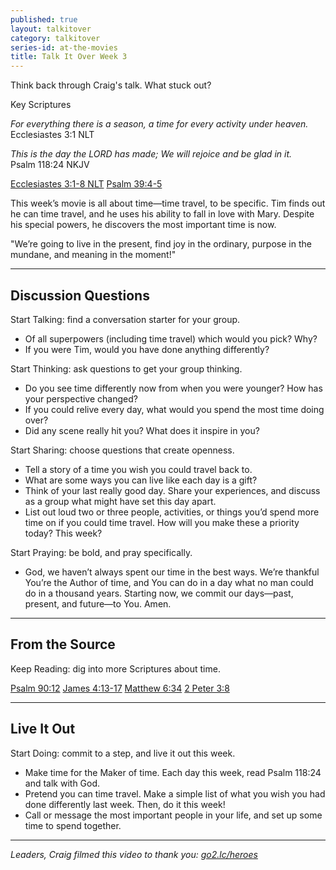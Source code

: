 ```yaml
---
published: true
layout: talkitover
category: talkitover
series-id: at-the-movies
title: Talk It Over Week 3
---
```


<p class="lead">Think back through Craig's talk. What stuck out?</p> 

Key Scriptures

_For everything there is a season, a time for every activity under heaven._   
Ecclesiastes 3:1 NLT  

_This is the day the LORD has made; We will rejoice and be glad in it._   
Psalm 118:24 NKJV

[Ecclesiastes 3:1-8 NLT](https://www.bible.com/bible/116/ecc.3.1-8.nlt) [Psalm 39:4-5](https://www.bible.com/bible/111/psa.39.4-5.niv)

This week’s movie is all about time—time travel, to be specific. Tim finds out he can time travel, and he uses his ability to fall in love with Mary. Despite his special powers, he discovers the most important time is now.

"We’re going to live in the present, find joy in the ordinary, purpose in the mundane, and meaning in the moment!"

* * *

## Discussion Questions
<p class="lead">Start Talking: find a conversation starter for your group.</p> 

* Of all superpowers (including time travel) which would you pick? Why?
* If you were Tim, would you have done anything differently?

<p class="lead">Start Thinking: ask questions to get your group thinking.</p> 

* Do you see time differently now from when you were younger? How has your perspective changed?
* If you could relive every day, what would you spend the most time doing over?
* Did any scene really hit you? What does it inspire in you?
 
<p class="lead">Start Sharing: choose questions that create openness.</p> 

* Tell a story of a time you wish you could travel back to.
* What are some ways you can live like each day is a gift?
* Think of your last really good day. Share your experiences, and discuss as a group what might have set this day apart.
* List out loud two or three people, activities, or things you’d spend more time on if you could time travel. How will you make these a priority today? This week?

<p class="lead">Start Praying: be bold, and pray specifically.</p> 

* God, we haven’t always spent our time in the best ways. We’re thankful You’re the Author of time, and You can do in a day what no man could do in a thousand years. Starting now, we commit our days—past, present, and future—to You. Amen.

* * *

## From the Source
<p class="lead">Keep Reading: dig into more Scriptures about time.</p>

[Psalm 90:12](https://www.bible.com/bible/111/psa.90.12.niv) [James 4:13-17](https://www.bible.com/bible/111/jam.4.13-17.niv) [Matthew 6:34](https://www.bible.com/bible/111/mat.6.34.niv) [2 Peter 3:8](https://www.bible.com/bible/111/2pe.3.8.niv)

* * *

## Live It Out
<p class="lead">Start Doing: commit to a step, and live it out this week.</p>

* Make time for the Maker of time. Each day this week, read Psalm 118:24 and talk with God.
* Pretend you can time travel. Make a simple list of what you wish you had done differently last week. Then, do it this week!
* Call or message the most important people in your life, and set up some time to spend together.

* * *

_Leaders, Craig filmed this video to thank you: [go2.lc/heroes](http://leaders.lifechurch.tv/you-are-the-heroes/)_
